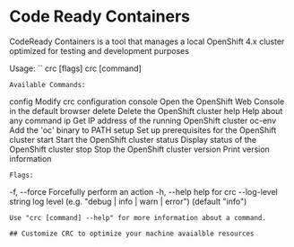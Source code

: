 # Code Ready Containers

CodeReady Containers is a tool that manages a local OpenShift 4.x cluster optimized for testing and development purposes

Usage:
``
  crc [flags]
  crc [command]
```
Available Commands:
```
  config      Modify crc configuration
  console     Open the OpenShift Web Console in the default browser
  delete      Delete the OpenShift cluster
  help        Help about any command
  ip          Get IP address of the running OpenShift cluster
  oc-env      Add the 'oc' binary to PATH
  setup       Set up prerequisites for the OpenShift cluster
  start       Start the OpenShift cluster
  status      Display status of the OpenShift cluster
  stop        Stop the OpenShift cluster
  version     Print version information
```
Flags:
```
  -f, --force              Forcefully perform an action
  -h, --help               help for crc
      --log-level string   log level (e.g. "debug | info | warn | error") (default "info")
```
Use "crc [command] --help" for more information about a command.

## Customize CRC to optimize your machine avaialble resources